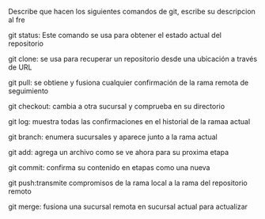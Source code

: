  Describe que hacen los siguientes comandos de git, escribe su descripcion al fre

git status: Este comando se usa para obtener el estado actual del repositorio

git clone: se usa para recuperar un repositorio desde una ubicación a través de URL

git pull: se obtiene y fusiona cualquier confirmación de la rama remota de seguimiento

git checkout: cambia a otra sucursal y comprueba en su directorio

git log: muestra todas las confirmaciones en el historial de la ramaa actual

git branch: enumera sucursales y aparece junto a la rama actual

git add: agrega un archivo como se ve ahora para su proxima etapa

git commit: confirma su contenido en etapas como una nueva 

git push:transmite compromisos de la rama local a la rama del repositorio remoto

git merge:  fusiona una sucursal remota en sucursal actual para actualizar
